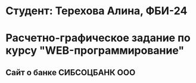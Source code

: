 # Студент: Терехова Алина, ФБИ-24

# Расчетно-графическое задание по курсу "WEB-программирование"

## Сайт о банке СИБСОЦБАНК ООО


